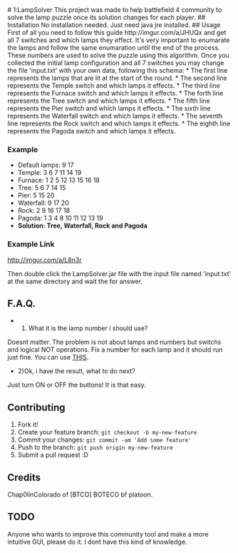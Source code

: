 <snippet>
  <content>
# 1:LampSolver
This project was made to help battlefield 4 community to solve the lamp puzzle once its solution changes for each player.
## Installation
No installation needed. Just need java jre installed.
## Usage
First of all you need to follow this guide http://imgur.com/a/JHUQx and get all 7 switches and which lamps they effect. It's very important to enumarate the lamps and follow the same enumaration until the end of the process. These numbers are used to solve the puzzle using this algorithm. Once you collected the initial lamp configuration and all 7 switches you may change the file 'input.txt' with your own data, following this schema:
* The first line represents the lamps that are lit at the start of the round.
* The second line represents the Temple switch and which lamps it effects.
* The third line represents the Furnace switch and which lamps it effects.
* The forth line represents the Tree switch and which lamps it effects.
* The fifth line represents the Pier switch and which lamps it effects.
* The sixth line represents the Waterfall switch and which lamps it effects.
* The seventh line represents the Rock switch and which lamps it effects.
* The eighth line represents the Pagoda switch and which lamps it effects.

### Example
* Default lamps: 9 17
* Temple: 3 6 7 11 14 19
* Furnace: 1 2 5 12 13 15 16 18
* Tree: 5 6 7 14 15
* Pier: 5 15 20
* Waterfall: 9 17 20
* Rock: 2 9 16 17 18
* Pagoda: 1 3 4 8 10 11 12 13 19
* **Solution: Tree, Waterfall, Rock and Pagoda**

### Example Link
http://imgur.com/a/L8n3r

Then double click the LampSolver.jar file with the input file named 'input.txt' at the same directory and wait the for answer.

## F.A.Q.
* 1) What it is the lamp number i should use?

Doesnt matter. The problem is not about lamps and numbers but switchs and logical NOT operations. Fix a number for each lamp and it should run just fine. You can use [THIS](http://imgur.com/nNdTWnb).

* 2)Ok, i have the result, what to do next?

Just turn ON or OFF the buttons! It is that easy.

## Contributing
1. Fork it!
2. Create your feature branch: `git checkout -b my-new-feature`
3. Commit your changes: `git commit -am 'Add some feature'`
4. Push to the branch: `git push origin my-new-feature`
5. Submit a pull request :D


## Credits
Chap0linColorado of [BTCO] BOTECO bf platoon.

## TODO
Anyone who wants to improve this community tool and make a more intuitive GUI, please do it. I dont have this kind of knowledge.

